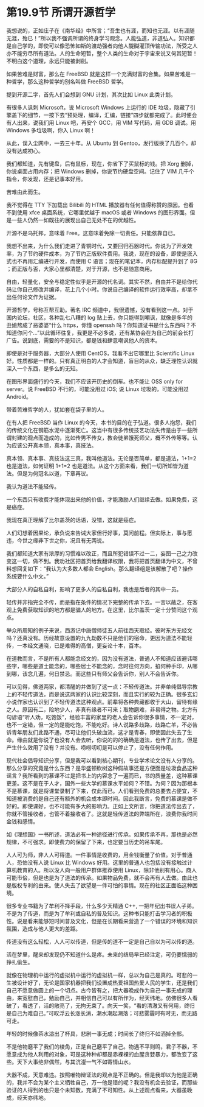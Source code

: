 # 第19.9节 所谓开源哲学

我想说的，正如庄子在《南华经》中所言；“吾生也有涯，而知也无涯。以有涯随无涯，殆已！”所以我不强调所谓的终身学习观念。人能弘道，非道弘人。知识都是自己学的，即使可以像恐怖如斯的渡劫强者向他人醍醐灌顶传输功法，所受之人亦不能穷尽所有道法。人的生命短暂，整个人类的生命对于宇宙来说又何其短暂！不明白这个道理，永远只能被剥削。

如果苦难是财富，那么在 FreeBSD 就是这样一个充满财富的合集。如果苦难是一种哲学，那么这种哲学的别名叫做 FreeBSD 哲学。

提到开源二字，首先人们会想到 GNU 计划，其次比如 Linux 此类计划。

有很多人讽刺 Microsoft，说 Microsoft Windows 上运行的 IDE 垃圾，隐藏了引擎盖下的细节，一按下去“预处理，编译，汇编，链接”四步就都完成了。此时便会有人出来，说我们用 Linux 吧，再安个 GCC，用 VIM 写代码，用 GDB 调试。用 Windows 多垃圾啊，你入 Linux 啊！

从此，误入尘网中，一去三十年。从 Ubuntu 到 Gentoo，发行版换了几百个，却没有达成初心。

我们都知道，先有键盘，后有鼠标，现在，你省下了买鼠标的钱。把 Xorg 删掉，你说桌面占用内存；把 Windows 删掉，你说节约硬盘空间。记住了 VIM 几千个指令，你发现，还是记事本好用。

苦难由此而生。

我不觉得在 TTY 下加载出 Bilibili 的 HTML 播放器有任何值得称赞的原因。也看不到使用 xfce 桌面系统，它哪里优越于 macOS 或者 Windows 的图形界面。但是一些人仍然一如既往的展现出自己无处不在的优越性。

开源不是乌托邦，意味着 Free。这意味着免除一切责任。只能依靠自已。

我想不出来，为什么我们走进了青铜时代，又要回归石器时代。你说为了开发效率，为了节约硬件成本，为了节约正版软件费用。我说，现在的设备，即使是嵌入式也不再用汇编进行开发，而使用 C 语言；现在的笔记本，内存标配提升到了 8G ；而正版与否，大家心里都清楚，对于开源，也不是随意商用。

自由，轻量化，安全与稳定性似乎是开源的代名词。其实不然，自由并不是给你代码让你自己修改并编译，花上几个小时。你说自己编译的软件运行效率高，却拿不出任何论文作为证据。

开源哲学，号称互帮互助。著名 IRC 频道中，我很遗憾，没有看到这一点。对于国内论坛，社区，各种乱七八糟的 log 贴上去，你只能得到嘲讽，就像是多年的丑媳熬成了恶婆婆“什么 https，你懂 openssh 吗？你知道证书是什么东西吗？不知道你问个…”以此循环往复，我更是不必多说，还有某协会在为自己的前会长打广告。说到底，需要的不是知识，都是钱和肆意嘲讽他人的资本。

即使是对于服务器，大部分人使用 CentOS，我看不出它哪里比 Scientific Linux 好。性质都是一样的。只有真正明白的人才会知道，盲目的从众，缺乏理性认识就深入一个东西，是多么的无知。

在图形界面盛行的今天，我们不应该开历史的倒车。也不能让 OSS only for server。说 FreeBSD 不行的，可能没用过 iOS; 说 Linux 垃圾的，可能没用过 Android。

带着苦难哲学的人，犹如套在袋子里的人。

在有人把 FreeBSD 当作 Linux 的今天，本书的目的在于弘道。很多人抱怨，我们的传统文化在钢筋水泥中逐渐死亡。这当中有很多传统技艺功法失传是由于一些所谓封建的观点而造成的，比如传男不传女，教会徒弟饿死师父，概不外传等等。认为应该公开真本领，真本事，真技法。

真本领、真本事、真技法这三真，我叫他道法。无论是否简单，都是道法，1+1=2 也是道法，如何证明 1+1=2 也是道法。从这个方面来看，我们一切所知皆为道法。但是为何冠名以道，下章再议。

我认为道法不能轻传。

一个东西只有收费才能体现出来他的价值，才能激励人们继续去做。如果免费，这是癌症。

我现在真正理解了比尔盖茨的话语，没错，这就是癌症。

人们幻想着因果论，承负说来告诫大家但行好事，莫问前程。但实际上，事与愿违，今世之缘非下世之你，况且有无两说。

我们都知道大家有浓厚的习惯难以改正，而且所犯错误不过一二，妄图一己之力改变这一切，做不到。我劝社区把首页给我翻译权限，我将把首页翻译为中文，不曾料想回复如下：“我认为大多数人都会 English。那么翻译组是该解散了吧？操作系统要什么中文。”

大部分人的自私自利，影响了更多人的自私自利，我也是后者的其中一员。

轻传并非指完全不传，而是指在条件的情况下完整的传承下去。一言以蔽之，在客观上免费获取知识的地方都是骗人的地方。在这里，比尔盖茨一定十分赞同这个观点。

举众所周知的例子来说，西游记中唐僧师徒五人前往西天取经。彼时东方无经文吗？还真没有。历经故意设置的九九劫数不只是他们的宿命，更因为道法不能轻传，一本经文通晓，已是难得的高僧，更妄论十本，百本。

在道教而言，不是所有人都能念经文的，因为没有道法，普通人不知道应该避讳哪些字，哪些是道士能念的，哪些居士不能念的，念时往何方向，掐何种手印，从哪到哪，该念几遍，何日禁忌。而这些只有师父会告诉你，别人不会告诉你。

可以见得，佛道两家，都清醒的并做到了这一点：不轻传道法。并非单纯倡导宗教上的不轻传道法，而是说这两家的认识比较深刻，而且实行的较为正确。很多玄幻小说作家也认识到了不轻传道法这种观点。前辈将各种典藏都收于大山，留待有缘之人。原因有二，险地少人，非真有缘者不可来；取物磨难，非易得之物。北方有句谚语“听人劝，吃饱饭”，经验丰富的家里的老人会告诉你很多事情，不一定对，也不一定错，但一定的是能吃饱，不能吃好。诗人说路多歧路，歧路亡羊，不必告诉青年朋友们此路不通，尽可让他们头破血流，这才是青春，即使因此失去了生命。缘由就是你说了也没有人会去听，你说的的的确确是道法，也传了出去，但是产生什么效用了没有？并没有。唠唠叨叨是可以停止了，没有任何作用。

现代社会倡导知识分享，但是我可以看到核心期刊，专业学术论文没有人分享的。那么分享的究竟是什么东西？是华盛顿砍树这种假故事还是方便面是垃圾食品这种谣言？我所看到的慕课不过是把书上的内容念了一遍而已，书的质量差，这种慕课更差。这不是在于人才，国外一些大学的慕课水平如何？不错。为何？因为那根本不是慕课，就是将课堂录制了下来，仅此而已。人们看到免费的总要去占便宜，不知道被消费的是自己还有额外的机会成本即时间。因此我断言，免费的慕课是做不好的。即使课好，也不可能有多大的影响力。正如上文所言，你把道法传出去了，你就不管接收者，也管不着接收者了。这就是轻传道法的弊端所在，浪费你我时间金钱和感情。

如《理想国》一书所述，道法必有一种途径进行传承。如果传承不再，那也是必然规律，不可强求。即使费力的保留了下来，也定要当历史的吊车尾。

人人可为师，非人人可得道。一件事情是收费的，用金钱衡量了价值。对于普通人，恐怕没有人说 Linux 比 Windows 好用。这里的普通人也包括没有接触过计算机教育的人。所以没人向一般用户群体推荐使用 Linux，除非他别有用心。商人可能市侩，但是也是为了道法的传承。如果物品免费，就不会再有人去做。由此也是版权专利的由来。使人失去了欲望是一件可怕的事情。现在的社区正面临这种困境。

很多专业书籍为了牟利不择手段，什么多少天精通 C++, 一把年纪出书误人子弟。不是为了传道，而是为了牟利或自私的普及知识。这种书只能打击学习者的积极性。说是看来能够短时间普及文化，但是在长期看来营造了一个错误的环境和知识氛围，造成与他人更大的差距。

传道没有这么轻松，人人可以传道，但是传的道不一定是自己自以为可以传的道。

活在梦里，醒来却发现仍不知道什么是疼。未来的结局早已经注定，可仍要懦弱的挣扎偷生。

就像在物理机中运行的虚拟机中运行的虚拟机一样，总以为自己是真的。可悲的一生被设计好了，无论是国家机器把我们设置成热爱祖国热爱人民的学生，还是我们自己不愿意做圆上的一个切点。古今皆有之，把大器晚成作为自己一事无成的理由，来宽慰自己，勉励自己，并相信自己可以有所作为，经天纬地。仿佛很多人看破了，看透了，活的敞亮了，无拘无束了。向天一笑，“看的清澈又有何用，终归是自己为难自己。”可叹浮云长涨长消，潮水潮起潮落；可悲雾霾时有时无，而无路可走。

年轻的时候像茶水溢出了杯具，悲剧一事无成；时间长了终归不如洒掉全部。

不是他物磨平了我们的棱角，正是自己磨平了自己。物遇不平则鸣，君子不器，不愿意成为他人利用的对象，可是这种种却都是赤裸裸的血腥贪婪暴力，都改变了这些。天下大事绝非偶然，与其沆瀣一气不如寄情山水。

大器不成，天意难违。按照唯物辩证法的观点是不正确的。但是我却以为他是正确的，我并不会为某个主义牺牲自己，万一他是错的呢？我没有机会去验证，而那些验证的人得到的也只是个未知数，充满了不可知性。从上述观点看来，大器虽晚成，经天亦纬地。
